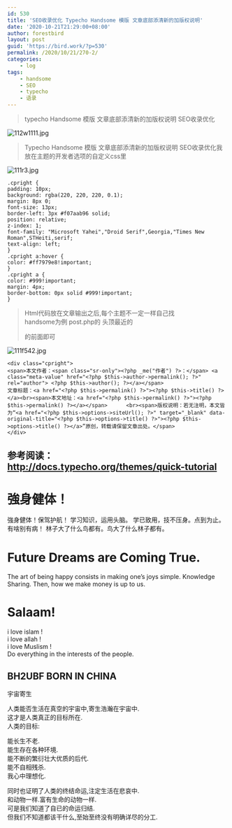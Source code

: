 ```yaml
---
id: 530
title: 'SEO收录优化 Typecho Handsome 模版 文章底部添清新的加版权说明'
date: '2020-10-21T21:29:00+08:00'
author: forestbird
layout: post
guid: 'https://bird.work/?p=530'
permalink: /2020/10/21/270-2/
categories:
    - log
tags:
    - handsome
    - SEO
    - typecho
    - 语录
---
```


> typecho Handsome 模版 文章底部添清新的加版权说明 SEO收录优化

![112w1111.jpg](http://go123.top/usr/uploads/2021/03/568252289.jpg "112w1111.jpg")

> Typecho Handsome 模版 文章底部添清新的加版权说明 SEO收录优化我放在主题的开发者选项的自定义css里

![111r3.jpg](http://go123.top/usr/uploads/2021/03/774262953.jpg "111r3.jpg")

```
.cpright {
padding: 10px;
background: rgba(220, 220, 220, 0.1);
margin: 8px 0;
font-size: 13px;
border-left: 3px #f07aab96 solid;
position: relative;
z-index: 1;
font-family: "Microsoft Yahei","Droid Serif",Georgia,"Times New Roman",STHeiti,serif;
text-align: left;
}
.cpright a:hover {
color: #ff7979e8!important;
}
.cpright a {
color: #999!important;
margin: 4px;
border-bottom: 0px solid #999!important;
}

```

> Html代码放在文章输出之后,每个主题不一定一样自己找  
> handsome为例 post.php的 头顶最近的
> 
> 的前面即可

![111f542.jpg](http://go123.top/usr/uploads/2021/03/133977029.jpg "111f542.jpg")

```
<div class="cpright">
<span>本文作者：<span class="sr-only"><?php _me("作者") ?>：</span> <a class="meta-value" href="<?php $this->author->permalink(); ?>" rel="author"> <?php $this->author(); ?></a></span>
文章标题：<a href="<?php $this->permalink() ?>"><?php $this->title() ?></a><br><span>本文地址：<a href="<?php $this->permalink() ?>"><?php $this->permalink() ?></a></span>      <br><span>版权说明：若无注明，本文皆为“<a href="<?php $this->options->siteUrl(); ?>" target="_blank" data-original-title="<?php $this->options->title() ?>"><?php $this->options->title() ?></a>”原创，转载请保留文章出处。</span>
</div>

```

## 参考阅读：<http://docs.typecho.org/themes/quick-tutorial>

# 強身健体！

強身健体！保驾护航！ 学习知识，运用头脑。 学已致用，技不压身。点到为止。 有啥别有病！ 林子大了什么鸟都有。鸟大了什么林子都有。

# Future Dreams are Coming True.

The art of being happy consists in making one’s joys simple. Knowledge Sharing. Then, how we make money is up to us.

# Salaam!

i love islam !  
i love allah !  
i love Muslism !   
Do everything in the interests of the people.

## BH2UBF BORN IN CHINA

宇宙寄生

人类能否生活在真空的宇宙中,寄生浩瀚在宇宙中.  
这才是人类真正的目标所在.  
人类的目标:

能长生不老.  
能生存在各种环境.  
能不断的繁衍壮大优质的后代.  
能不自相残杀.  
我心中理想化.

同时也证明了人类的终结命运,注定生活在悲哀中.  
和动物一样.富有生命的动物一样.  
可是我们知道了自已的命运归结.  
但我们不知道都该干什么,至始至终没有明确详尽的分工.